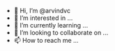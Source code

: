 - 👋 Hi, I’m @arvindvc
- 👀 I’m interested in ...
- 🌱 I’m currently learning ...
- 💞️ I’m looking to collaborate on ...
- 📫 How to reach me ...

<!---
arvindvc/arvindvc is a ✨ special ✨ repository because its `README.md` (this file) appears on your GitHub profile.
You can click the Preview link to take a look at your changes.
--->
